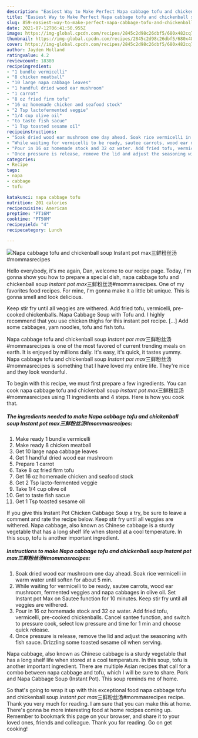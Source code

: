 ```yaml
---
description: "Easiest Way to Make Perfect Napa cabbage tofu and chickenball soup *Instant pot max*三鲜粉丝汤#mommasrecipes"
title: "Easiest Way to Make Perfect Napa cabbage tofu and chickenball soup *Instant pot max*三鲜粉丝汤#mommasrecipes"
slug: 859-easiest-way-to-make-perfect-napa-cabbage-tofu-and-chickenball-soup-instant-pot-maxmommasrecipes
date: 2021-07-12T06:41:50.955Z
image: https://img-global.cpcdn.com/recipes/2845c2d98c26dbf5/680x482cq70/napa-cabbage-tofu-and-chickenball-soup-instant-pot-max三鲜粉丝汤mommasrecipes-recipe-main-photo.jpg
thumbnail: https://img-global.cpcdn.com/recipes/2845c2d98c26dbf5/680x482cq70/napa-cabbage-tofu-and-chickenball-soup-instant-pot-max三鲜粉丝汤mommasrecipes-recipe-main-photo.jpg
cover: https://img-global.cpcdn.com/recipes/2845c2d98c26dbf5/680x482cq70/napa-cabbage-tofu-and-chickenball-soup-instant-pot-max三鲜粉丝汤mommasrecipes-recipe-main-photo.jpg
author: Jayden Holland
ratingvalue: 4.2
reviewcount: 18380
recipeingredient:
- "1 bundle vermicelli"
- "8 chicken meatball"
- "10 large napa cabbage leaves"
- "1 handful dried wood ear mushroom"
- "1 carrot"
- "8 oz fried firm tofu"
- "16 oz homemade chicken and seafood stock"
- "2 Tsp lactofermented veggie"
- "1/4 cup olive oil"
- "to taste fish sacue"
- "1 Tsp toasted sesame oil"
recipeinstructions:
- "Soak dried wood ear mushroom one day ahead. Soak rice vermicelli in warm water until soften for about 5 min."
- "While waiting for vermicelli to be ready, sautee carrots, wood ear mushroom, fermented veggies and napa cabbages in olive oil. Set Instant pot Max on Sautee function for 10 minutes. Keep stir fry until all veggies are withered."
- "Pour in 16 oz homemade stock and 32 oz water. Add fried tofu, vermicelli, pre-cooked chickenballs. Cancel santee function, and switch to pressure cook, select low pressure and time for 1 min and choose quick release."
- "Once pressure is release, remove the lid and adjust the seasoning with fish sauce. Drizzling some toasted sesame oil when serving."
categories:
- Recipe
tags:
- napa
- cabbage
- tofu

katakunci: napa cabbage tofu 
nutrition: 201 calories
recipecuisine: American
preptime: "PT16M"
cooktime: "PT50M"
recipeyield: "4"
recipecategory: Lunch

---
```



![Napa cabbage tofu and chickenball soup *Instant pot max*三鲜粉丝汤#mommasrecipes](https://img-global.cpcdn.com/recipes/2845c2d98c26dbf5/680x482cq70/napa-cabbage-tofu-and-chickenball-soup-instant-pot-max三鲜粉丝汤mommasrecipes-recipe-main-photo.jpg)

Hello everybody, it's me again, Dan, welcome to our recipe page. Today, I'm gonna show you how to prepare a special dish, napa cabbage tofu and chickenball soup *instant pot max*三鲜粉丝汤#mommasrecipes. One of my favorites food recipes. For mine, I'm gonna make it a little bit unique. This is gonna smell and look delicious.

Keep stir fry until all veggies are withered. Add fried tofu, vermicelli, pre-cooked chickenballs. Napa Cabbage Soup with Tofu and. I highly recommend that you use chicken thighs for this instant pot recipe. […] Add some cabbages, yam noodles, tofu and fish tofu.

Napa cabbage tofu and chickenball soup *Instant pot max*三鲜粉丝汤#mommasrecipes is one of the most favored of current trending meals on earth. It is enjoyed by millions daily. It's easy, it's quick, it tastes yummy. Napa cabbage tofu and chickenball soup *Instant pot max*三鲜粉丝汤#mommasrecipes is something that I have loved my entire life. They're nice and they look wonderful.


To begin with this recipe, we must first prepare a few ingredients. You can cook napa cabbage tofu and chickenball soup *instant pot max*三鲜粉丝汤#mommasrecipes using 11 ingredients and 4 steps. Here is how you cook that.

<!--inarticleads1-->

##### The ingredients needed to make Napa cabbage tofu and chickenball soup *Instant pot max*三鲜粉丝汤#mommasrecipes:

1. Make ready 1 bundle vermicelli
1. Make ready 8 chicken meatball
1. Get 10 large napa cabbage leaves
1. Get 1 handful dried wood ear mushroom
1. Prepare 1 carrot
1. Take 8 oz fried firm tofu
1. Get 16 oz homemade chicken and seafood stock
1. Get 2 Tsp lacto-fermented veggie
1. Take 1/4 cup olive oil
1. Get to taste fish sacue
1. Get 1 Tsp toasted sesame oil


If you give this Instant Pot Chicken Cabbage Soup a try, be sure to leave a comment and rate the recipe below. Keep stir fry until all veggies are withered. Napa cabbage, also known as Chinese cabbage is a sturdy vegetable that has a long shelf life when stored at a cool temperature. In this soup, tofu is another important ingredient. 

<!--inarticleads2-->

##### Instructions to make Napa cabbage tofu and chickenball soup *Instant pot max*三鲜粉丝汤#mommasrecipes:

1. Soak dried wood ear mushroom one day ahead. Soak rice vermicelli in warm water until soften for about 5 min.
1. While waiting for vermicelli to be ready, sautee carrots, wood ear mushroom, fermented veggies and napa cabbages in olive oil. Set Instant pot Max on Sautee function for 10 minutes. Keep stir fry until all veggies are withered.
1. Pour in 16 oz homemade stock and 32 oz water. Add fried tofu, vermicelli, pre-cooked chickenballs. Cancel santee function, and switch to pressure cook, select low pressure and time for 1 min and choose quick release.
1. Once pressure is release, remove the lid and adjust the seasoning with fish sauce. Drizzling some toasted sesame oil when serving.


Napa cabbage, also known as Chinese cabbage is a sturdy vegetable that has a long shelf life when stored at a cool temperature. In this soup, tofu is another important ingredient. There are multiple Asian recipes that call for a combo between napa cabbage and tofu, which I will be sure to share. Pork and Napa Cabbage Soup (Instant Pot). This soup reminds me of home. 

So that's going to wrap it up with this exceptional food napa cabbage tofu and chickenball soup *instant pot max*三鲜粉丝汤#mommasrecipes recipe. Thank you very much for reading. I am sure that you can make this at home. There's gonna be more interesting food at home recipes coming up. Remember to bookmark this page on your browser, and share it to your loved ones, friends and colleague. Thank you for reading. Go on get cooking!
